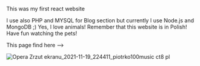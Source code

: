 This was my first react website

I use also PHP and MYSQL for Blog section but currently I use Node.js and MongoDB ;)
Yes, I love animals!
Remember that this website is in Polish!
Have fun watching the pets!

This page find here --> 


![Opera Zrzut ekranu_2021-11-19_224411_piotrko100music ct8 pl](https://user-images.githubusercontent.com/77500425/142700478-e855650d-cfc8-42b2-9d50-e11b3b2341c0.png)

